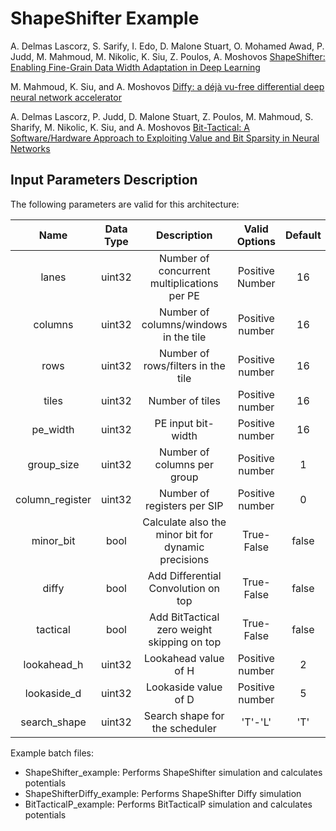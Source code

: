 # ShapeShifter Example

A. Delmas Lascorz, S. Sarify, I. Edo, D. Malone Stuart, O. Mohamed Awad, P. Judd, M. Mahmoud, M. Nikolic, K. Siu, Z. Poulos, A. Moshovos 
[ShapeShifter: Enabling Fine-Grain Data Width Adaptation in Deep Learning](https://dl.acm.org/doi/10.1145/3352460.3358295)

M. Mahmoud, K. Siu, and A. Moshovos 
[Diffy: a déjà vu-free differential deep neural network accelerator](https://dl.acm.org/doi/10.1109/MICRO.2018.00020)

A. Delmas Lascorz, P. Judd, D. Malone Stuart, Z. Poulos, M. Mahmoud, S. Sharify, M. Nikolic, K. Siu, and A. Moshovos
[Bit-Tactical: A Software/Hardware Approach to Exploiting Value and Bit Sparsity in Neural Networks](https://dl.acm.org/citation.cfm?id=3304041)


## Input Parameters Description   

The following parameters are valid for this architecture:

| Name | Data Type | Description | Valid Options | Default |
|:---:|:---:|:---:|:---:|:---:|
| lanes | uint32 | Number of concurrent multiplications per PE | Positive Number | 16 |
| columns | uint32 | Number of columns/windows in the tile | Positive number | 16 |
| rows | uint32 | Number of rows/filters in the tile | Positive number | 16 |
| tiles | uint32 | Number of tiles | Positive number | 16 |
| pe_width | uint32 | PE input bit-width | Positive number | 16 |
| group_size | uint32 | Number of columns per group | Positive number | 1 |
| column_register | uint32 | Number of registers per SIP | Positive number | 0 |
| minor_bit | bool | Calculate also the minor bit for dynamic precisions | True-False | false |
| diffy | bool | Add Differential Convolution on top | True-False | false |
| tactical | bool | Add BitTactical zero weight skipping on top | True-False | false |
| lookahead_h | uint32 | Lookahead value of H | Positive number | 2 |
| lookaside_d | uint32 | Lookaside value of D | Positive number | 5 |
| search_shape | uint32 | Search shape for the scheduler | 'T'-'L' | 'T' |

Example batch files:

*   ShapeShifter_example: Performs ShapeShifter simulation and calculates potentials 
*   ShapeShifterDiffy_example: Performs ShapeShifter Diffy simulation 
*   BitTacticalP_example: Performs BitTacticalP simulation and calculates potentials 